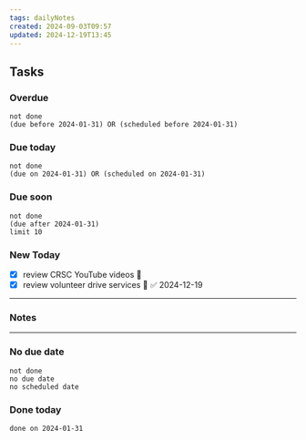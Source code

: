 ```yaml
---
tags: dailyNotes
created: 2024-09-03T09:57
updated: 2024-12-19T13:45
---
```

## Tasks
### Overdue
```tasks
not done
(due before 2024-01-31) OR (scheduled before 2024-01-31)
```

### Due today
```tasks
not done
(due on 2024-01-31) OR (scheduled on 2024-01-31)
```

### Due soon
```tasks
not done
(due after 2024-01-31)
limit 10
```

### New Today
- [x] review CRSC YouTube videos 🔼
- [x] review volunteer drive services 🔼 ✅ 2024-12-19
----
### Notes

----
### No due date
```tasks
not done
no due date
no scheduled date
```

### Done today
```tasks
done on 2024-01-31
```
